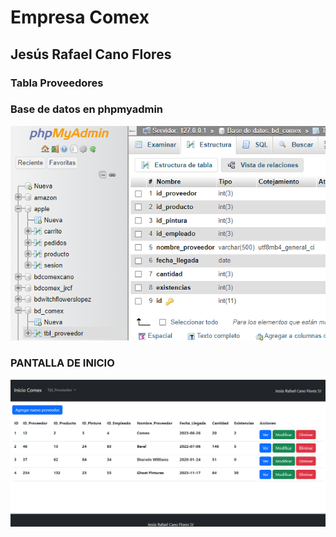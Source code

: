 # Empresa Comex

## Jesús Rafael Cano Flores

### Tabla Proveedores

### Base de datos en phpmyadmin

![BASE DE DATOS](https://github.com/JesusRafaelCanoFlores5A/MVC-COMEX-CANO/blob/main/imagen_2023-11-08_121606737.png)


### PANTALLA DE INICIO
![BASE DE DATOS](https://github.com/JesusRafaelCanoFlores5A/MVC-COMEX-CANO/blob/main/imagen_2023-11-08_121953354.png)
